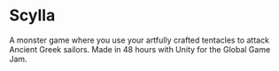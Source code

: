 # Scylla
A monster game where you use your artfully crafted tentacles to attack Ancient Greek sailors. Made in 48 hours with Unity for the Global Game Jam.
